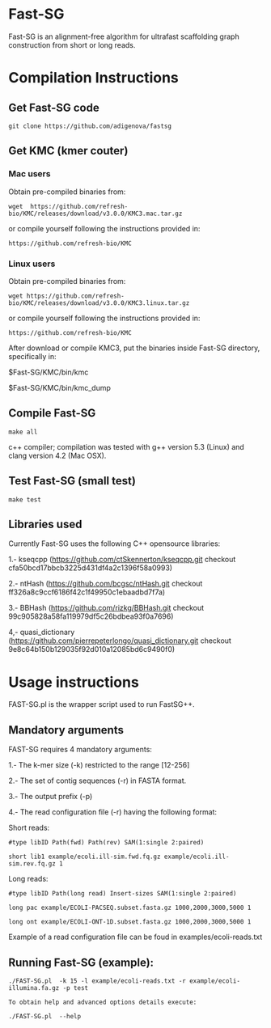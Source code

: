 # Fast-SG
Fast-SG is an alignment-free algorithm for ultrafast scaffolding graph construction from short or long reads.

# Compilation Instructions

## Get Fast-SG code

	git clone https://github.com/adigenova/fastsg

## Get KMC (kmer couter)

### Mac users
Obtain pre-compiled binaries from:

	wget  https://github.com/refresh-bio/KMC/releases/download/v3.0.0/KMC3.mac.tar.gz 

or compile yourself following the instructions provided in:

	https://github.com/refresh-bio/KMC

### Linux users	
Obtain pre-compiled binaries from:

	wget https://github.com/refresh-bio/KMC/releases/download/v3.0.0/KMC3.linux.tar.gz

or compile yourself following the instructions provided in:

	https://github.com/refresh-bio/KMC

After download or compile KMC3, put the binaries inside Fast-SG directory, specifically in:

$Fast-SG/KMC/bin/kmc

$Fast-SG/KMC/bin/kmc_dump

## Compile Fast-SG
	make all

c++ compiler; compilation was tested with g++ version 5.3 (Linux) and clang version 4.2 (Mac OSX).

## Test Fast-SG (small test)
	make test
	
## Libraries used
Currently Fast-SG uses the following C++ opensource libraries:
 
1.- kseqcpp (https://github.com/ctSkennerton/kseqcpp.git checkout cfa50bcd17bbcb3225d431df4a2c1396f58a0993)

2.- ntHash (https://github.com/bcgsc/ntHash.git checkout ff326a8c9ccf6186f42c1f49950c1ebaadbd7f7a)

3.- BBHash (https://github.com/rizkg/BBHash.git checkout 99c905828a58fa119979df5c26bdbea93f0a7696)

4,- quasi_dictionary (https://github.com/pierrepeterlongo/quasi_dictionary.git checkout 9e8c64b150b129035f92d010a12085bd6c9490f0)

# Usage instructions
FAST-SG.pl is the wrapper script used to run FastSG++.
## Mandatory arguments
FAST-SG requires 4 mandatory arguments:

1.- The k-mer size (-k) restricted to the range [12-256]

2.- The set of contig sequences (-r) in FASTA format.

3.- The output prefix (-p)

4.- The read configuration file (-r) having the following format:

  Short reads:

	#type libID Path(fwd) Path(rev) SAM(1:single 2:paired)	

	short lib1 example/ecoli.ill-sim.fwd.fq.gz example/ecoli.ill-sim.rev.fq.gz 1

  Long reads:	

	#type libID Path(long read) Insert-sizes SAM(1:single 2:paired)	

	long pac example/ECOLI-PACSEQ.subset.fasta.gz 1000,2000,3000,5000 1

	long ont example/ECOLI-ONT-1D.subset.fasta.gz 1000,2000,3000,5000 1

Example of a read configuration file can be foud in examples/ecoli-reads.txt

## Running Fast-SG (example):

	./FAST-SG.pl  -k 15 -l example/ecoli-reads.txt -r example/ecoli-illumina.fa.gz -p test
	
	To obtain help and advanced options details execute:

	./FAST-SG.pl  --help
	
